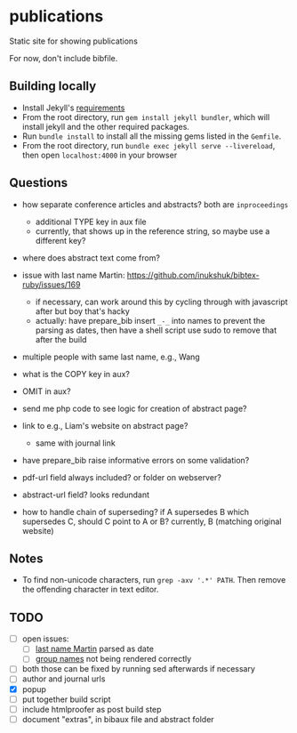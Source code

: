 # publications

Static site for showing publications

For now, don't include bibfile.

## Building locally

- Install Jekyll's [requirements](https://jekyllrb.com/docs/installation/)
- From the root directory, run `gem install jekyll bundler`, which will install
  jekyll and the other required packages.
- Run `bundle install` to install all the missing gems listed in the `Gemfile`.
- From the root directory, run `bundle exec jekyll serve --livereload`, then
  open `localhost:4000` in your browser

## Questions

- how separate conference articles and abstracts? both are `inproceedings`
    - additional TYPE key in aux file
    - currently, that shows up in the reference string, so maybe use a different key?
- where does abstract text come from?
- issue with last name Martin: https://github.com/inukshuk/bibtex-ruby/issues/169
    - if necessary, can work around this by cycling through with javascript after but boy that's hacky
    - actually: have prepare_bib insert `_-_` into names to prevent the parsing as dates, then have a shell script use sudo to remove that after the build
- multiple people with same last name, e.g., Wang
- what is the COPY key in aux?
- OMIT in aux?
- send me php code to see logic for creation of abstract page?
- link to e.g., Liam's website on abstract page?
    - same with journal link
- have prepare_bib raise informative errors on some validation?

- pdf-url field always included? or folder on webserver?
- abstract-url field? looks redundant
- how to handle chain of superseding? if A supersedes B which supersedes C, should C point to A or B? currently, B (matching original website)

## Notes

- To find non-unicode characters, run `grep -axv '.*' PATH`. Then remove the offending character in text editor.

## TODO

- [ ] open issues: 
  - [ ] [last name Martin](https://github.com/inukshuk/jekyll-scholar/issues/366) parsed as date
  - [ ] [group names](https://github.com/inukshuk/jekyll-scholar/issues/367) not being rendered correctly
- [ ] both those can be fixed by running sed afterwards if necessary
- [ ] author and journal urls
- [x] popup
- [ ] put together build script
- [ ] include htmlproofer as post build step
- [ ] document "extras", in bibaux file and abstract folder
